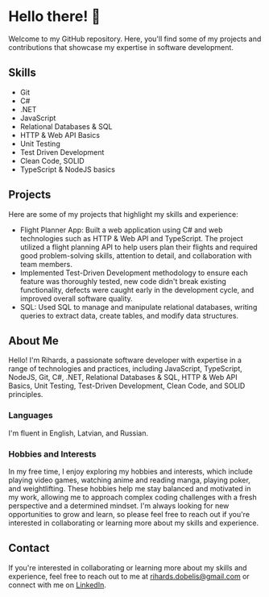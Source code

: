 # Hello there! 👋

Welcome to my GitHub repository. Here, you'll find some of my projects and contributions that showcase my expertise in software development.

## Skills

- Git
- C#
- .NET
- JavaScript
- Relational Databases & SQL
- HTTP & Web API Basics
- Unit Testing
- Test Driven Development
- Clean Code, SOLID
- TypeScript & NodeJS basics

## Projects

Here are some of my projects that highlight my skills and experience:

- Flight Planner App: Built a web application using C# and web technologies such as HTTP & Web API and TypeScript. The project utilized a flight planning API to help users plan their flights and required good problem-solving skills, attention to detail, and collaboration with team members.
- Implemented Test-Driven Development methodology to ensure each feature was thoroughly tested, new code didn't break existing functionality, defects were caught early in the development cycle, and improved overall software quality.
- SQL: Used SQL to manage and manipulate relational databases, writing queries to extract data, create tables, and modify data structures.

## About Me

Hello! I'm Rihards, a passionate software developer with expertise in a range of technologies and practices, including JavaScript, TypeScript, NodeJS, Git, C#, .NET, Relational Databases & SQL, HTTP & Web API Basics, Unit Testing, Test-Driven Development, Clean Code, and SOLID principles.

### Languages

I'm fluent in English, Latvian, and Russian. 

### Hobbies and Interests

In my free time, I enjoy exploring my hobbies and interests, which include playing video games, watching anime and reading manga, playing poker, and weightlifting. These hobbies help me stay balanced and motivated in my work, allowing me to approach complex coding challenges with a fresh perspective and a determined mindset. I'm always looking for new opportunities to grow and learn, so please feel free to reach out if you're interested in collaborating or learning more about my skills and experience.

## Contact

If you're interested in collaborating or learning more about my skills and experience, feel free to reach out to me at rihards.dobelis@gmail.com or connect with me on [LinkedIn](https://www.linkedin.com/in/rdobelis/).
